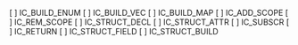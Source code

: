 [ ] IC_BUILD_ENUM
[ ] IC_BUILD_VEC
[ ] IC_BUILD_MAP
[ ] IC_ADD_SCOPE
[ ] IC_REM_SCOPE
[ ] IC_STRUCT_DECL
[ ] IC_STRUCT_ATTR
[ ] IC_SUBSCR
[ ] IC_RETURN
[ ] IC_STRUCT_FIELD
[ ] IC_STRUCT_BUILD
